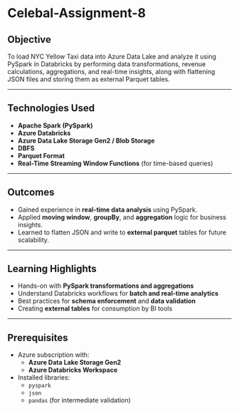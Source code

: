 # Celebal-Assignment-8

## **Objective**
To load NYC Yellow Taxi data into Azure Data Lake and analyze it using PySpark in Databricks by performing data transformations, revenue calculations, aggregations, and real-time insights, along with flattening JSON files and storing them as external Parquet tables.

---

## **Technologies Used**

- **Apache Spark (PySpark)**
- **Azure Databricks**
- **Azure Data Lake Storage Gen2 / Blob Storage**
- **DBFS**
- **Parquet Format**
- **Real-Time Streaming Window Functions** (for time-based queries)

---

## **Outcomes**

- Gained experience in **real-time data analysis** using PySpark.
- Applied **moving window**, **groupBy**, and **aggregation** logic for business insights.
- Learned to flatten JSON and write to **external parquet** tables for future scalability.

---

## **Learning Highlights**

- Hands-on with **PySpark transformations and aggregations**
- Understand Databricks workflows for **batch and real-time analytics**
- Best practices for **schema enforcement** and **data validation**
- Creating **external tables** for consumption by BI tools

---

## **Prerequisites**

- Azure subscription with:
  - **Azure Data Lake Storage Gen2**
  - **Azure Databricks Workspace**
- Installed libraries:
  - `pyspark`
  - `json`
  - `pandas` (for intermediate validation)

